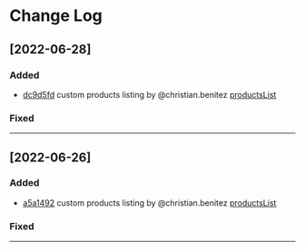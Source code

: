 # **Change Log**
## [2022-06-28]

### Added
- [dc9d5fd](https://gitlab.com/full-office/api/-/commit/dc9d5fd3ab06dff68abe515c9d098f4296798593) custom products listing by @christian.benitez [productsList](/productsList)

### Fixed

---

## [2022-06-26]

### Added
- [a5a1492](https://gitlab.com/full-office/api/-/commit/a5a1492f22de391377eed486e190ddbe79b79d3e) custom products listing by @christian.benitez [productsList](/productsList)

### Fixed

---


